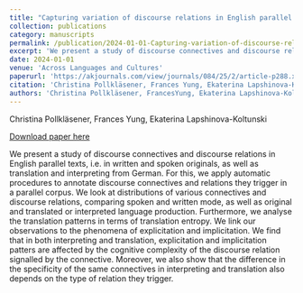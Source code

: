 ```yaml
---
title: "Capturing variation of discourse relations in English parallel data through automatic annotation and alignment"
collection: publications
category: manuscripts
permalink: /publication/2024-01-01-Capturing-variation-of-discourse-relations
excerpt: 'We present a study of discourse connectives and discourse relations in English parallel texts, i.e. in written and spoken originals, as well as translation and interpreting from German. For this, we apply automatic procedures to annotate discourse connectives and relations they trigger in a parallel corpus. We look at distributions of various connectives and discourse relations, comparing spoken and written mode, as well as original and translated or interpreted language production. Furthermore, we analyse the translation patterns in terms of translation entropy. We link our observations to the phenomena of explicitation and implicitation. We find that in both interpreting and translation, explicitation and implicitation patters are affected by the cognitive complexity of the discourse relation signalled by the connective. Moreover, we also show that the difference in the specificity of the same connectives in interpreting and translation also depends on the type of relation they trigger.'
date: 2024-01-01
venue: 'Across Languages and Cultures'
paperurl: 'https://akjournals.com/view/journals/084/25/2/article-p288.xml'
citation: 'Christina Pollkläsener, Frances Yung, Ekaterina Lapshinova-Koltunski (Across Languages and Cultures 2024)'
authors: 'Christina Pollkläsener, FrancesYung, Ekaterina Lapshinova-Koltunski'
---
```

Christina Pollkläsener, Frances Yung, Ekaterina Lapshinova-Koltunski

<a href='https://akjournals.com/view/journals/084/25/2/article-p288.xml'>Download paper here</a>

We present a study of discourse connectives and discourse relations in English parallel texts, i.e. in written and spoken originals, as well as translation and interpreting from German. For this, we apply automatic procedures to annotate discourse connectives and relations they trigger in a parallel corpus. We look at distributions of various connectives and discourse relations, comparing spoken and written mode, as well as original and translated or interpreted language production. Furthermore, we analyse the translation patterns in terms of translation entropy. We link our observations to the phenomena of explicitation and implicitation. We find that in both interpreting and translation, explicitation and implicitation patters are affected by the cognitive complexity of the discourse relation signalled by the connective. Moreover, we also show that the difference in the specificity of the same connectives in interpreting and translation also depends on the type of relation they trigger.
